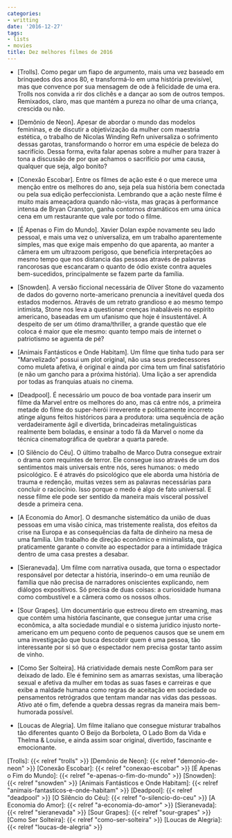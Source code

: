 ```yaml
---
categories:
- writting
date: '2016-12-27'
tags:
- lists
- movies
title: Dez melhores filmes de 2016
---
```


- [Trolls]. Como pegar um fiapo de argumento, mais uma vez baseado em brinquedos dos anos 80, e transformá-lo em uma história previsível, mas que convence por sua mensagem de ode à felicidade de uma era. Trolls nos convida a rir dos clichês e a dançar ao som de outros tempos. Remixados, claro, mas que mantém a pureza no olhar de uma criança, crescida ou não.

 - [Demônio de Neon]. Apesar de abordar o mundo das modelos femininas, e de discutir a objetivização da mulher com maestria estética, o trabalho de Nicolas Winding Refn universaliza o sofrimento dessas garotas, transformando o horror em uma espécie de beleza do sacrifício. Dessa forma, evita falar apenas sobre a mulher para trazer à tona a discussão de por que achamos o sacrifício por uma causa, qualquer que seja, algo bonito?

 - [Conexão Escobar]. Entre os filmes de ação este é o que merece uma menção entre os melhores do ano, seja pela sua história bem conectada ou pela sua edição perfeccionista. Lembrando que a ação neste filme é muito mais ameaçadora quando não-vista, mas graças à performance intensa de Bryan Cranston, ganha contornos dramáticos em uma única cena em um restaurante que vale por todo o filme.

 - [É Apenas o Fim do Mundo]. Xavier Dolan expõe novamente seu lado pessoal, e mais uma vez o universaliza, em um trabalho aparentemente simples, mas que exige mais empenho do que aparenta, ao manter a câmera em um ultrazoom perigoso, que beneficia interpretações ao mesmo tempo que nos distancia das pessoas através de palavras rancorosas que escancaram o quanto de ódio existe contra aqueles bem-sucedidos, principalmente se fazem parte da família.

 - [Snowden]. A versão ficcional necessária de Oliver Stone do vazamento de dados do governo norte-americano prenuncia a inevitável queda dos estados modernos. Através de um retrato grandioso e ao mesmo tempo intimista, Stone nos leva a questionar crenças inabaláveis no espírito americano, baseadas em um ufanismo que hoje é insustentável. A despeito de ser um ótimo drama/thriller, a grande questão que ele coloca é maior que ele mesmo: quanto tempo mais de internet o patriotismo se aguenta de pé?

 - [Animais Fantásticos e Onde Habitam]. Um filme que tinha tudo para ser "Marvelizado" possui um plot original, não usa seus predecessores como muleta afetiva, é original e ainda por cima tem um final satisfatório (e não um gancho para a próxima história). Uma lição a ser aprendida por todas as franquias atuais no cinema.

 - [Deadpool]. É necessário um pouco de boa vontade para inserir um filme da Marvel entre os melhores do ano, mas cá entre nós, a primeira metade do filme do super-herói irreverente e politicamente incorreto atinge alguns feitos históricos para a produtora: uma sequência de ação verdadeiramente ágil e divertida, brincadeiras metalinguísticas realmente bem boladas, e ensinar a todo fã da Marvel o nome da técnica cinematográfica de quebrar a quarta parede.

 - [O Silêncio do Céu]. O último trabalho de Marco Dutra consegue extrair o drama com requintes de terror. Ele consegue isso através de um dos sentimentos mais universais entre nós, seres humanos: o medo psicológico. E é através do psicológico que ele aborda uma história de trauma e redenção, muitas vezes sem as palavras necessárias para concluir o raciocínio. Isso porque o medo é algo de fato universal. E nesse filme ele pode ser sentido da maneira mais visceral possível desde a primeira cena.

 - [A Economia do Amor]. O desmanche sistemático da união de duas pessoas em uma visão cínica, mas tristemente realista, dos efeitos da crise na Europa e as consequências da falta de dinheiro na mesa de uma família. Um trabalho de direção econômico e minimalista, que praticamente garante o convite ao espectador para a intimidade trágica dentro de uma casa prestes a desabar.

 - [Sieranevada]. Um filme com narrativa ousada, que torna o espectador responsável por detectar a história, inserindo-o em uma reunião de família que não precisa de narradores oniscientes explicando, nem diálogos expositivos. Só precisa de duas coisas: a curiosidade humana como combustível e a câmera como os nossos olhos.

 - [Sour Grapes]. Um documentário que estreou direto em streaming, mas que contém uma história fascinante, que consegue juntar uma crise econômica, a alta sociedade mundial e o sistema jurídico injusto norte-americano em um pequeno conto de pequenos causos que se unem em uma investigação que busca descobrir quem é uma pessoa, tão interessante por si só que o espectador nem precisa gostar tanto assim de vinho.

 - [Como Ser Solteira]. Há criatividade demais neste ComRom para ser deixado de lado. Ele é feminino sem as amarras sexistas, uma liberação sexual e afetiva da mulher em todas as suas fases e carreiras e que exibe a maldade humana como regras de aceitação em sociedade ou pensamentos retrógrados que tentam mandar nas vidas das pessoas. Ativo até o fim, defende a quebra dessas regras da maneira mais bem-humorada possível.

 - [Loucas de Alegria]. Um filme italiano que consegue misturar trabalhos tão diferentes quanto O Beijo da Borboleta, O Lado Bom da Vida e Thelma & Louise, e ainda assim soar original, divertido, fascinante e emocionante.

[Trolls]: {{< relref "trolls" >}}
[Demônio de Neon]: {{< relref "demonio-de-neon" >}}
[Conexão Escobar]: {{< relref "conexao-escobar" >}}
[É Apenas o Fim do Mundo]: {{< relref "e-apenas-o-fim-do-mundo" >}}
[Snowden]: {{< relref "snowden" >}}
[Animais Fantásticos e Onde Habitam]: {{< relref "animais-fantasticos-e-onde-habitam" >}}
[Deadpool]: {{< relref "deadpool" >}}
[O Silêncio do Céu]: {{< relref "o-silencio-do-ceu" >}}
[A Economia do Amor]: {{< relref "a-economia-do-amor" >}}
[Sieranevada]: {{< relref "sieranevada" >}}
[Sour Grapes]: {{< relref "sour-grapes" >}}
[Como Ser Solteira]: {{< relref "como-ser-solteira" >}}
[Loucas de Alegria]: {{< relref "loucas-de-alegria" >}}